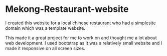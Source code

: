 # Mekong-Restaurant-website

I created this website for a local chinese restaurant who had a simplesite domain which was a template website. 

This made it a great project for me to work on and thought me a lot about web development. 
I used bootstrap as it was a relatively small website and I made it responsive on all screen sizes.
